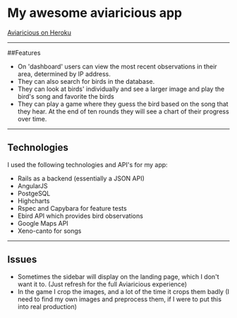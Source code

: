 # My awesome aviaricious app

  [Aviaricious on Heroku](http://aviaricious.herokuapp.com)

---

##Features

* On 'dashboard' users can view the most recent observations in their area, determined by IP address.
* They can also search for birds in the database.
* They can look at birds' individually and see a larger image and play the bird's song and favorite the birds
* They can play a game where they guess the bird based on the song that they hear. At the end of ten rounds they will see a chart of their progress over time.

---

## Technologies

I used the following technologies and API's for my app:

* Rails as a backend (essentially a JSON API)
* AngularJS
* PostgeSQL
* Highcharts
* Rspec and Capybara for feature tests
* Ebird API which provides bird observations
* Google Maps API
* Xeno-canto for songs

---

## Issues

* Sometimes the sidebar will display on the landing page, which I don't want it to. (Just refresh for the full Aviaricious experience)
* In the game I crop the images, and a lot of the time it crops them badly (I need to find my own images and preprocess them, if I were to put this into real production)


